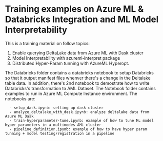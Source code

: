 # Training examples on Azure ML & Databricks Integration and ML Model Interpretability 
This is a training material on follow topics:
1. Enable querying DeltaLake data from Azure ML with Dask cluster
2. Model Interpretability with azureml-interpret package 
3. Distributed Hyper-Param tunning with AzureML Hyperopt.

The Databricks folder contains a databricks notebook to setup Databricks so that it output manifest files whenver there's a change in the Deltalake table data. In addition, there's 2nd notebook to demostrate how to write Databricks's transformation to AML Dataset.
The Notebook folder contains examples to run in Azure ML Compute Instance environment. The notebooks are:

      - setup_dask.ipynb: setting up dask cluster
      - analyze_deltalake_with_dask.ipynb: analyze deltalake data from Azure ML Dask
      - train-hyperparameter-tune.ipynb: example of how to tune ML model hyper parameters in a multinodes AML cluster 
      - pipeline_definition.ipynb: example of how to have hyper param tunning + model testing/registration in a pipeline
